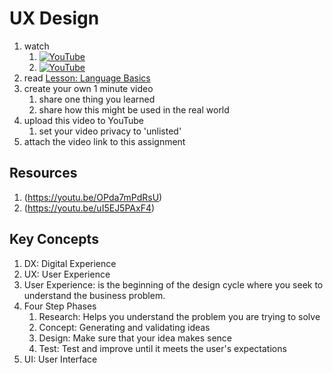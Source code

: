 # UX Design

1. watch 
	1. [![YouTube](https://i.ytimg.com/vi/o5Q2LQa83Oo/default.jpg)](https://www.youtube.com/watch?v=o5Q2LQa83Oo)
	1. [![YouTube](https://i.ytimg.com/vi/116sMd5U7UY/default.jpg)](https://www.youtube.com/watch?v=116sMd5U7UY)
1. read [Lesson: Language Basics](https://docs.oracle.com/javase/tutorial/java/nutsandbolts/index.html)
2. create your own 1 minute video
	1. share one thing you learned
	1. share how this might be used in the real world
3. upload this video to YouTube
	1. set your video privacy to 'unlisted'
4. attach the video link to this assignment

## Resources
1. (https://youtu.be/OPda7mPdRsU)
1. (https://youtu.be/uI5EJ5PAxF4)

## Key Concepts
1. DX: Digital Experience
1. UX: User Experience
1. User Experience: is the beginning of the design cycle where you seek to understand the business problem.
1. Four Step Phases
	1. Research: Helps you understand the problem you are trying to solve
	1. Concept: Generating and validating ideas
	1. Design: Make sure that your idea makes sence
	1. Test: Test and improve until it meets the user's expectations
1. UI: User Interface
